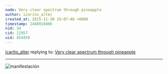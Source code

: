 ```yaml
---
node: Very clear spectrum through pineapple
author: icarito_alter
created_at: 2015-11-30 19:07:46 +0000
timestamp: 1448910466
nid: 34
cid: 12957
uid: 454459
---
```




[icarito_alter](../profile/icarito_alter) replying to: [Very clear spectrum through pineapple](../notes/warren/12-24-2010/very-clear-spectrum-through-pineapple)

----
![manifestación](//4.bp.blogspot.com/_dBuTkGR9kF8/SeSXETvQjhI/AAAAAAAAAhk/GuqMHZEPLAM/s320/strike+puerto+5.jpg)